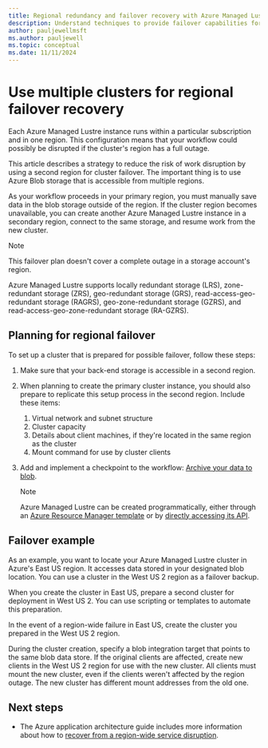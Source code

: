 ```yaml
---
title: Regional redundancy and failover recovery with Azure Managed Lustre
description: Understand techniques to provide failover capabilities for disaster recovery with Azure Managed Lustre 
author: pauljewellmsft
ms.author: pauljewell
ms.topic: conceptual
ms.date: 11/11/2024
---
```


# Use multiple clusters for regional failover recovery

Each Azure Managed Lustre instance runs within a particular subscription and in one region. This configuration means that your workflow could possibly be disrupted if the cluster's region has a full outage.

This article describes a strategy to reduce the risk of work disruption by using a second region for cluster failover. The important thing is to use Azure Blob storage that is accessible from multiple regions.

As your workflow proceeds in your primary region, you must manually save data in the blob storage outside of the region. If the cluster region becomes unavailable, you can create another Azure Managed Lustre instance in a secondary region, connect to the same storage, and resume work from the new cluster.

> [!NOTE]
> This failover plan doesn't cover a complete outage in a storage account's region.
>
> Azure Managed Lustre supports locally redundant storage (LRS), zone-redundant storage (ZRS), geo-redundant storage (GRS), read-access-geo-redundant storage (RAGRS), geo-zone-redundant storage (GZRS), and read-access-geo-zone-redundant storage (RA-GZRS).

## Planning for regional failover

To set up a cluster that is prepared for possible failover, follow these steps:

1. Make sure that your back-end storage is accessible in a second region.
1. When planning to create the primary cluster instance, you should also prepare to replicate this setup process in the second region. Include these items:

   1. Virtual network and subnet structure
   1. Cluster capacity
   1. Details about client machines, if they're located in the same region as the cluster
   1. Mount command for use by cluster clients
1. Add and implement a checkpoint to the workflow: [Archive your data to blob](/previous-versions/windows/it-pro/windows-server-2012-R2-and-2012/jj574114(v=ws.11)).

   > [!NOTE]
   > Azure Managed Lustre can be created programmatically, either through an [Azure Resource Manager template](/azure/azure-resource-manager/templates/overview) or by [directly accessing its API](create-file-system-resource-manager.md). 

## Failover example

As an example, you want to locate your Azure Managed Lustre cluster in Azure's East US region. It accesses data stored in your designated blob location. You can use a cluster in the West US 2 region as a failover backup.

When you create the cluster in East US, prepare a second cluster for deployment in West US 2. You can use scripting or templates to automate this preparation.

In the event of a region-wide failure in East US, create the cluster you prepared in the West US 2 region.

During the cluster creation, specify a blob integration target that points to the same blob data store. If the original clients are affected, create new clients in the West US 2 region for use with the new cluster. All clients must mount the new cluster, even if the clients weren't affected by the region outage. The new cluster has different mount addresses from the old one.

## Next steps

- The Azure application architecture guide includes more information about how to [recover from a region-wide service disruption](/azure/architecture/resiliency/recovery-loss-azure-region).
